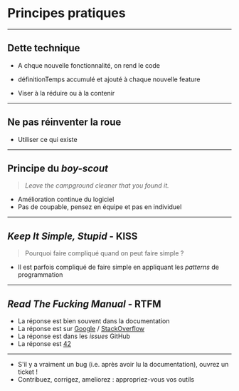 # Principes pratiques

---

## Dette technique

* A chque nouvelle fonctionnalité, on rend le code

* définitionTemps accumulé et ajouté à chaque nouvelle feature
* Viser à la réduire ou à la contenir

---

## Ne pas réinventer la roue

* Utiliser ce qui existe

---

## Principe du *boy-scout*

> *Leave the campground cleaner that you found it.*

* Amélioration continue du logiciel
* Pas de coupable, pensez en équipe et pas en individuel

---

## *Keep It Simple, Stupid* - KISS

> Pourquoi faire compliqué quand on peut faire simple ?

* Il est parfois compliqué de faire simple en appliquant les *patterns* de programmation

---

## *Read The Fucking Manual* - RTFM

* La réponse est bien souvent dans la documentation
* La réponse est sur [Google](http://lmgtfy.com/?q=google.fr&l=1) / [StackOverflow](http://lmgtfy.com/?q=stacksverflow.com&l=1)
* La réponse est dans les *issues* GitHub
* La réponse est [42](https://en.wikipedia.org/wiki/42_(number)#The_Hitchhiker.27s_Guide_to_the_Galaxy)

---

* S'il y a vraiment un bug (i.e. après avoir lu la documentation), ouvrez un ticket !
* Contribuez, corrigez, ameliorez : appropriez-vous vos outils